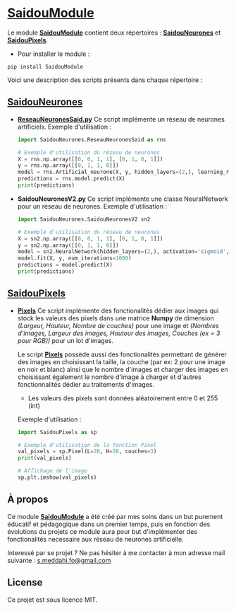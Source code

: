 # [SaidouModule](https://pypi.org/project/SaidouModule/)

Le module [**SaidouModule**](https://pypi.org/project/SaidouModule/) contient deux répertoires : [**SaidouNeurones**](SaidouNeurones) et [**SaidouPixels**](SaidouPixels).
- Pour installer le module : 
```shell
pip install SaidouModule
```

Voici une description des scripts présents dans chaque répertoire :

## [SaidouNeurones](SaidouNeurones)

- [**ReseauNeuronesSaid.py**](SaidouNeurones/ReseauNeuronesSaid.py)
  Ce script implémente un réseau de neurones artificiels.
  Exemple d'utilisation :

  ```python
  import SaidouNeurones.ReseauNeuronesSaid as rns

  # Exemple d'utilisation du réseau de neurones
  X = rns.np.array([[0, 0, 1, 1], [0, 1, 0, 1]])
  y = rns.np.array([[0, 1, 1, 0]])
  model = rns.Artificial_neurone(X, y, hidden_layers=(2,), learning_rate=0.1, n_iter=1000)
  predictions = rns.model.predict(X)
  print(predictions)
  ```

- **SaidouNeuronesV2.py**
  Ce script implémente une classe NeuralNetwork pour un réseau de neurones.
  Exemple d'utilisation :

  ```python
  import SaidouNeurones.SaidouNeuronesV2 sn2

  # Exemple d'utilisation du réseau de neurones
  X = sn2.np.array([[0, 0, 1, 1], [0, 1, 0, 1]])
  y = sn2.np.array([[0, 1, 1, 0]])
  model = sn2.NeuralNetwork(hidden_layers=(2,), activation='sigmoid', learning_rate=0.1)
  model.fit(X, y, num_iterations=1000)
  predictions = model.predict(X)
  print(predictions)
  ```

## [SaidouPixels](SaidouPixels)

- [**Pixels**](SaidouPixels/Pixels.py)
  Ce script implémente des fonctionalités dédier aux images qui stock les valeurs des pixels dans une matrice **Numpy** de dimension *(Largeur, Hauteur, Nombre de couches)* pour une image et *(Nombres d'images, Largeur des images, Hauteur des images, Couches (ex = 3 pour RGB))* pour un lot d'images.

  Le script [**Pixels**](SaidouPixels/Pixels.py) possède aussi des fonctionalitès permettant de générer des images en choisissant la taille, la couche (par ex: 2 pour une image en noir et blanc) ainsi que le nombre d'images et charger des images en choisissant également le nombre d'image à charger et d'autres fonctionnalités dédier au traitements d'images.

  - Les valeurs des pixels sont données aléatoirement entre 0 et 255 (int)

  Exemple d'utilisation :

  ```python
  import SaidouPixels as sp

  # Exemple d'utilisation de la fonction Pixel
  val_pixels = sp.Pixel(L=28, H=28, couches=3)
  print(val_pixels)
  
  # Affichage de l'image
  sp.plt.imshow(val_pixels)
  ```

## À propos

Ce module [**SaidouModule**](https://pypi.org/project/SaidouModule/) a été créé par mes soins dans un but purement éducatif et pédagogique dans un premier temps, puis en fonction des évolutions du projets ce module aura pour but d'implémenter des fonctionalités necessaire aux réseau de neurones artificielle. 

Interessé par se projet ? Ne pas hésiter à me contacter à mon adresse mail suivante  : <a href="mailto:s.meddahi.fo@gmail.com">s.meddahi.fo@gmail.com</a>

## License

Ce projet est sous licence MIT.
